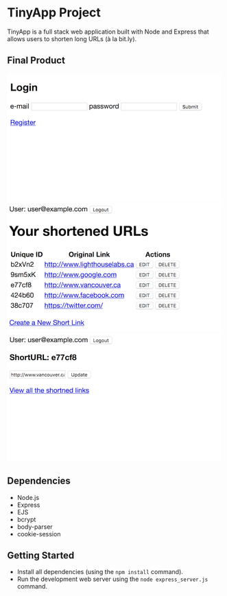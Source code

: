 # TinyApp Project

TinyApp is a full stack web application built with Node and Express that allows users to shorten long URLs (à la bit.ly).

## Final Product

!["Login page"](https://github.com/icwangtw/tinyapp/blob/master/docs/login.png)
!["URL index"](https://github.com/icwangtw/tinyapp/blob/master/docs/url_index.png)
!["Page for indiviual URL"](https://github.com/icwangtw/tinyapp/blob/master/docs/url.png)

## Dependencies

- Node.js
- Express
- EJS
- bcrypt
- body-parser
- cookie-session

## Getting Started

- Install all dependencies (using the `npm install` command).
- Run the development web server using the `node express_server.js` command.
